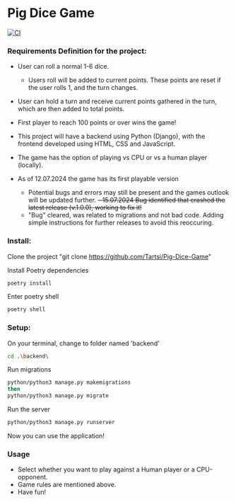 # Pig Dice Game

[![CI](https://github.com/Tartsi/Pig-Dice-Game/actions/workflows/main.yml/badge.svg)](https://github.com/Tartsi/Pig-Dice-Game/actions/workflows/main.yml)

### Requirements Definition for the project:

- User can roll a normal 1-6 dice.
  - Users roll will be added to current points. These points are reset if the user rolls 1, and the turn changes. 

- User can hold a turn and receive current points gathered in the turn, which are then added to total points.

- First player to reach 100 points or over wins the game!

- This project will have a backend using Python (Django), with the frontend developed using HTML, CSS and JavaScript.

- The game has the option of playing vs CPU or vs a human player (locally).

- As of 12.07.2024 the game has its first playable version
    - Potential bugs and errors may still be present and the games outlook will be updated further.
  ~~- 15.07.2024 Bug identified that crashed the latest release (v.1.0.0), working to fix it!~~
    - "Bug" cleared, was related to migrations and not bad code. Adding simple instructions for further releases to avoid this reoccuring.

### Install:

Clone the project "git clone https://github.com/Tartsi/Pig-Dice-Game"

Install Poetry dependencies

```bash
poetry install
```

Enter poetry shell

```bash
poetry shell
```
### Setup:

On your terminal, change to folder named 'backend'

```bash
cd .\backend\
```

Run migrations

```bash
python/python3 manage.py makemigrations
then
python/python3 manage.py migrate
```

Run the server

```bash
python/python3 manage.py runserver
```

Now you can use the application!

### Usage

- Select whether you want to play against a Human player or a CPU-opponent.
- Game rules are mentioned above.
- Have fun!
